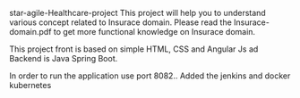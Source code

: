 star-agile-Healthcare-project
This project will help you to understand various concept related to Insurace domain. Please read the Insurace-domain.pdf to get more functional knowledge on Insurace domain.

This project front is based on simple HTML, CSS and Angular Js ad Backend is Java Spring Boot.

In order to run the application use port 8082.. Added the jenkins and docker kubernetes
